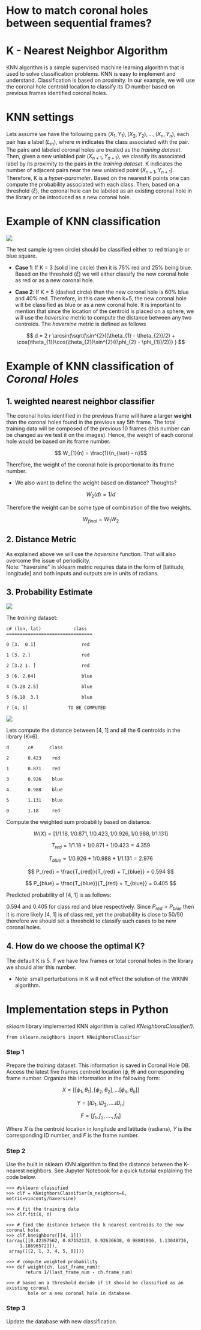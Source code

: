 # How to match coronal holes between sequential frames?

# K - Nearest Neighbor Algorithm 

KNN algorithm is a simple supervised machine learning algorithm that is used to solve classification problems. 
KNN is easy to implement and understand. Classification is based on proximity. In our example, we will use the coronal 
hole centroid location to classify its ID number based on previous frames identified coronal holes.  

# KNN settings 
Lets assume we have the following pairs $(X_{1}, Y_{1}), (X_{2}, Y_{2}), ..., (X_{n}, Y_{n})$,
 each pair has a label $(L_{m})$, where $m$ indicates the class associated with the pair. 
The pairs and labeled coronal holes are treated as the *training dataset*. 
Then, given a new unlabled pair $(X_{n+1}, Y_{n+1})$, we classify its associated label by its proximity to 
the pairs in the *training dataset*. K indicates the number of adjacent pairs near the new unlabled point $(X_{n+1}, Y_{n+1})$. Therefore, 
K is a *hyper-parameter*. Based on the nearest K points one can compute the probability associated with each class. 
Then, based on a threshold ($\xi$), the coronal hole can be labeled as an existing coronal hole in the library or be introduced
as a new coronal hole.


# Example of KNN classification

![](images/KnnClassification.svg)

The test sample (green circle) should be classified either to red triangle or blue square. 

* **Case 1**: If K = 3 (solid line circle) then it is 75% red and 25% being blue. 
Based on the threshold ($\xi$) we will either classify the new coronal hole as red or as a new coronal hole. 

* **Case 2**: If K = 5 (dashed circle) then the new coronal hole is 60% blue and 40% red. 
Therefore, in this case when k=5, the new coronal hole will be classified as blue or as a new coronal hole. 
It is important to mention that since the location of the centroid is placed on a sphere, we will use the *haversine*
metric to compute the distance between any two centroids. The *haversine* metric is defined as follows

$$
d = 2 r \arcsin(\sqrt{\sin^{2}((\theta_{1} - \theta_{2})/2) + \cos(\theta_{1})\cos(\theta_{2})\sin^{2}((\phi_{2} - \phi_{1})/2))} )
$$

# Example of KNN classification of *Coronal Holes*


## 1. weighted nearest neighbor classifier

The coronal holes identified in the previous frame will have a larger **weight** than the coronal holes found in the previous 
say 5th frame. The total training data will be composed of the previous 10 frames (this number can be changed as we test it on the images). 
Hence, the weight of each coronal hole would be based on its frame number. 

$$ W_{1}(n) = \frac{1}{n_{last} - n}$$

Therefore, the weight of the coronal hole is proportional to its frame number. 

* We also want to define the weight based on distance? Thoughts?

$$ W_{2}(d) = 1/d$$

Therefore the weight can be some type of combination of the two weights. 

$$W_{final} = W_{1} W_{2}$$


## 2. Distance Metric 

As explained above we will use the *haversine* function. That will also overcome the issue of periodicity.  
Note: "haversine" in sklearn metric requires data in the form of [latitude, longitude] and both inputs and outputs are in units of radians.

## 3. Probability Estimate

![](images/KNNclassifier.png)

The *training* dataset: 
    
    c# (lon, lat)            class
    ================================
    
    0 [3.  0.1]                 red
    
    1 [3. 2.]                   red
    
    2 [3.2 1. ]                 red
    
    3 [6. 2.64]                 blue
    
    4 [5.28 2.5]                blue
    
    5 [6.18  3.]                blue
    
    ? [4, 1]               TO BE COMPUTED


![](images/KNNclassifier3D.png)

Lets compute the distance between [4, 1] and all the 6 centroids in the library (K=6). 


    d       c#      class
    
    2       0.423    red
    
    1       0.871    red
    
    3       0.926    blue
    
    4       0.988    blue
    
    5       1.131    blue
    
    0       1.18     red

Compute the weighted sum probability based on distance. 

$$
W(X) = [1/1.18, 1/0.871, 1/0.423, 1/0.926, 1/0.988, 1/1.131]
$$

$$
T_{red} = 1/1.18 + 1/0.871 + 1/0.423 = 4.359
$$

$$
T_{blue} = 1/0.926 + 1/0.988 + 1/1.131 = 2.976
$$


$$
P_{red} = \frac{T_{red}}{T_{red} + T_{blue}} = 0.594
$$

$$
P_{blue} = \frac{T_{blue}}{T_{red} + T_{blue}} = 0.405
$$


Predicted probability of [4, 1] is as follows:

0.594 and 0.405 for class red and blue respectively. Since $P_{red} > P_{blue}$ then it is more 
likely [4, 1] is of class red, yet the probability is close to 50/50 therefore we should set a threshold to classify such cases to be 
new coronal holes. 

## 4. How do we choose the optimal K? 

The default K is 5. If we have few frames or total coronal holes in the library we should alter this number. 
* Note: small perturbations in K will not effect the solution of the WKNN algorithm. 


# Implementation steps in Python

*sklearn* library implemented KNN algorithm is called *KNeighborsClassifier()*. 

    from sklearn.neighbors import KNeighborsClassifier
    

### Step 1
Prepare the *training* dataset. This information is saved in Coronal Hole DB. Access the latest five frames centroid location 
$(\phi, \theta)$ and corresponding frame number. Organize this information in the following form:

$$
X = [[\phi_{1}, \theta_{1}], [\phi_{2}, \theta_{2}], ... [\phi_{n}, \theta_{n}]]
$$

$$
Y = [ID_{1}, ID_{2}, .... ID_{n}]
$$

$$
F = [f_{1}, f_{2}, .... , f_{n}]
$$

Where $X$ is the centroid location in longitude and latitude (radians), $Y$ is the corresponding ID number, and 
$F$ is the frame number. 

### Step 2
Use the built in sklearn KNN algorithm to find the distance between the K- nearest neighbors. See Jupyter Notebook for 
a quick tutorial explaining the code below. 

    >>> #sklearn classified
    >>> clf = KNeighborsClassifier(n_neighbors=6, metric=vincenty/haversine)
    
    >>> # fit the training data
    >>> clf.fit(X, Y)
    
    >>> # find the distance between the k nearest centroids to the new coronal hole. 
    >>> clf.kneighbors([[4, 1]])
    (array([[0.42397562, 0.87152123, 0.92636638, 0.98801916, 1.13048736,
         1.18696572]]),
     array([[2, 1, 3, 4, 5, 0]]))
    
    >>> # compute weighted probability
    >>> def weight(ch, last_frame_num):
           return 1/(last_frame_num - ch.frame_num)
     
    >>> # based on a threshold decide if it should be classified as an existing coronal 
            hole or a new coronal hole in database. 
 
 
### Step 3
Update the database with new classification. 
